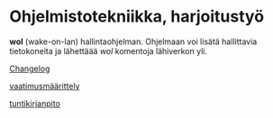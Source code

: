# Ohjelmistotekniikka, harjoitustyö
**wol** (wake-on-lan) hallintaohjelman. Ohjelmaan voi lisätä hallittavia tietokoneita ja lähettäää *wol* komentoja lähiverkon yli.

[Changelog](https://github.com/lxhelmer/ot-harjoitus/blob/main/changelog.md)

[vaatimusmäärittely](https://github.com/lxhelmer/ot-harjoitus/blob/main/dokumentaatio/vaatimusmaarittely.md)

[tuntikirjanpito](https://github.com/lxhelmer/ot-harjoitus/blob/main/dokumentaatio/tuntikirjanpito.md)
